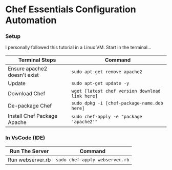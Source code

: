 # Chef Essentials Configuration Automation

### Setup
I personally followed this tutorial in a Linux VM. Start in the terminal...

| Terminal Steps               |                      Command                    |
|------------------------------|-------------------------------------------------|
| Ensure apache2 doesn't exist | `sudo apt-get remove apache2`                   |
| Update                       | `sudo apt-get update -y`                        |
| Download Chef                | `wget [latest chef version download link here]` |
| De-package Chef              | `sudo dpkg -i [chef-package-name.deb here]`     |
| Install Chef Package Apache  | `sudo chef-apply -e "package 'apache2'"`        |

### In VsCode (IDE)
| Run The Server               |                      Command                    |
|------------------------------|-------------------------------------------------|
| Run webserver.rb             | `sudo chef-apply webserver.rb`                  |